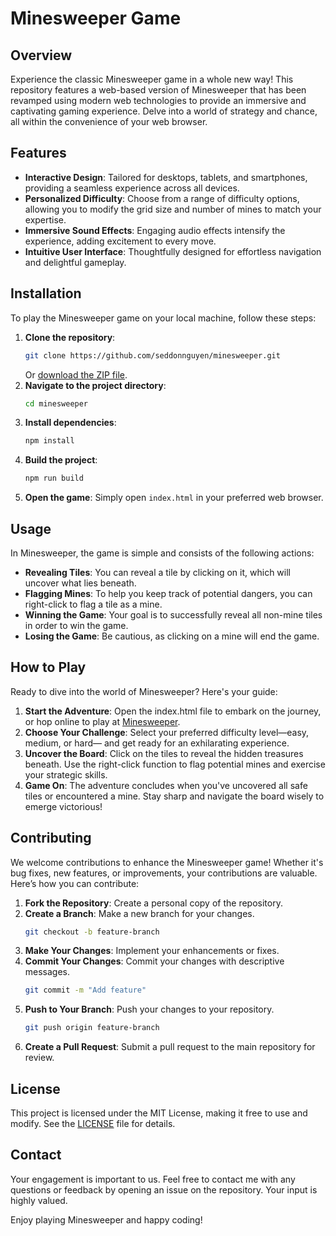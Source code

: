 # Minesweeper Game

## Overview
Experience the classic Minesweeper game in a whole new way! This repository features a web-based version of Minesweeper that has been revamped using modern web technologies to provide an immersive and captivating gaming experience. Delve into a world of strategy and chance, all within the convenience of your web browser.

## Features
- **Interactive Design**: Tailored for desktops, tablets, and smartphones, providing a seamless experience across all devices.
- **Personalized Difficulty**: Choose from a range of difficulty options, allowing you to modify the grid size and number of mines to match your expertise.
- **Immersive Sound Effects**: Engaging audio effects intensify the experience, adding excitement to every move.
- **Intuitive User Interface**: Thoughtfully designed for effortless navigation and delightful gameplay.

## Installation
To play the Minesweeper game on your local machine, follow these steps:

1. **Clone the repository**:
   ```bash
   git clone https://github.com/seddonnguyen/minesweeper.git
   ```
   Or [download the ZIP file](https://github.com/seddonnguyen/minesweeper/archive/refs/heads/main.zip).
2. **Navigate to the project directory**:
   ```bash
   cd minesweeper
   ```
3. **Install dependencies**:
   ```bash
   npm install
   ```
4. **Build the project**:
   ```bash
   npm run build
   ```
5. **Open the game**:
   Simply open `index.html` in your preferred web browser.

## Usage
In Minesweeper, the game is simple and consists of the following actions:

- **Revealing Tiles**: You can reveal a tile by clicking on it, which will uncover what lies beneath.
- **Flagging Mines**: To help you keep track of potential dangers, you can right-click to flag a tile as a mine.
- **Winning the Game**: Your goal is to successfully reveal all non-mine tiles in order to win the game.
- **Losing the Game**: Be cautious, as clicking on a mine will end the game.

## How to Play
Ready to dive into the world of Minesweeper? Here's your guide:
1. **Start the Adventure**: Open the index.html file to embark on the journey, or hop online to play at [Minesweeper](https://seddonnguyen.github.io/minesweeper/).
2. **Choose Your Challenge**: Select your preferred difficulty level—easy, medium, or hard— and get ready for an exhilarating experience.
3. **Uncover the Board**: Click on the tiles to reveal the hidden treasures beneath. Use the right-click function to flag potential mines and exercise your strategic skills.
4. **Game On**: The adventure concludes when you've uncovered all safe tiles or encountered a mine. Stay sharp and navigate the board wisely to emerge victorious!

## Contributing
We welcome contributions to enhance the Minesweeper game! Whether it's bug fixes, new features, or improvements, your contributions are valuable. Here’s how you can contribute:

1. **Fork the Repository**: Create a personal copy of the repository.
2. **Create a Branch**: Make a new branch for your changes.
   ```bash
   git checkout -b feature-branch
   ```
3. **Make Your Changes**: Implement your enhancements or fixes.
4. **Commit Your Changes**: Commit your changes with descriptive messages.
   ```bash
   git commit -m "Add feature"
   ```
5. **Push to Your Branch**: Push your changes to your repository.
   ```bash
   git push origin feature-branch
   ```
6. **Create a Pull Request**: Submit a pull request to the main repository for review.

## License
This project is licensed under the MIT License, making it free to use and modify. See the [LICENSE](https://github.com/seddonnguyen/minesweeper/LICENSE.txt) file for details.

## Contact
Your engagement is important to us. Feel free to contact me with any questions or feedback by opening an issue on the repository. Your input is highly valued.

Enjoy playing Minesweeper and happy coding!
